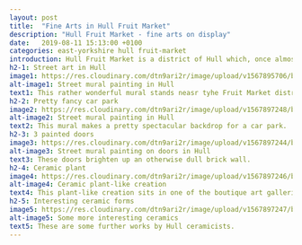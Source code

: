 ```yaml
---
layout: post
title:  "Fine Arts in Hull Fruit Market"
description: "Hull Fruit Market - fine arts on display"
date:   2019-08-11 15:13:00 +0100
categories: east-yorkshire hull fruit-market
introduction: Hull Fruit Market is a district of Hull which, once almost derelict, has been redeveloped into an arts, cafe and entertainment district in the city of Hull. 
h2-1: Street art in Hull
image1: https://res.cloudinary.com/dtn9ari2r/image/upload/v1567895706/blog/IMG_0008.jpg
alt-image1: Street mural painting in Hull
text1: This rather wonderful mural stands neasr tyhe Fruit Market district.  
h2-2: Pretty fancy car park
image2: https://res.cloudinary.com/dtn9ari2r/image/upload/v1567897248/blog/IMG_0011.jpg
alt-image2: Street mural painting in Hull
text2: This mural makes a pretty spectacular backdrop for a car park.
h2-3: 3 painted doors
image3: https://res.cloudinary.com/dtn9ari2r/image/upload/v1567897244/blog/IMG_0010.jpg
alt-image3: Street mural painting on doors in Hull
text3: These doors brighten up an otherwise dull brick wall.
h2-4: Ceramic plant
image4: https://res.cloudinary.com/dtn9ari2r/image/upload/v1567897246/blog/IMG_0012.jpg
alt-image4: Ceramic plant-like creation
text4: This plant-like creation sits in one of the boutique art galleries in the Fruit Market district.
h2-5: Interesting ceramic forms
image5: https://res.cloudinary.com/dtn9ari2r/image/upload/v1567897247/blog/IMG_0013.jpg
alt-image5: Some more interesting ceramics
text5: These are some further works by Hull ceramicists.
---
```

